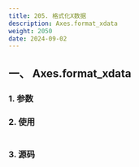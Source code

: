 ```yaml
---
title: 205. 格式化X数据
description: Axes.format_xdata
weight: 2050
date: 2024-09-02
---
```

<style>
th, td {
  border: 1px solid rgb(190, 190, 190);
}
</style>


## 一、 Axes.format_xdata


### 1. 参数




### 2. 使用



```python


```


### 3. 源码
```python

```




